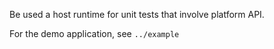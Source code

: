 Be used a host runtime for unit tests that involve platform API.

For the demo application, see `../example`